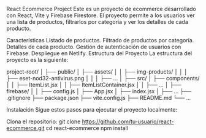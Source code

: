 React Ecommerce Project
Este es un proyecto de ecommerce desarrollado con React, Vite y Firebase Firestore. El proyecto permite a los usuarios ver una lista de productos, filtrarlos por categoría y ver los detalles de cada producto.

Características
Listado de productos.
Filtrado de productos por categoría.
Detalles de cada producto.
Gestión de autenticación de usuarios con Firebase.
Despliegue en Netlify.
Estructura del Proyecto
La estructura del proyecto es la siguiente:

project-root/ │ ├── public/ │ ├── assets/ │ │ ├── img-products/ │ │ │ ├── eset-nod32-antivirus.png │ │ │ ├── ... │ ├── src/ │ ├── components/ │ │ ├── ItemList.jsx │ │ ├── ItemListContainer.jsx │ │ ├── ... │ ├── firebase/ │ │ ├── config.js │ ├── App.jsx │ ├── index.jsx │ ├── ... ├── .gitignore ├── package.json ├── vite.config.js ├── README.md └── ...

Instalación
Sigue estos pasos para ejecutar el proyecto localmente:

Clona el repositorio:
git clone https://github.com/tu-usuario/react-ecommerce.git
cd react-ecommerce
npm install

